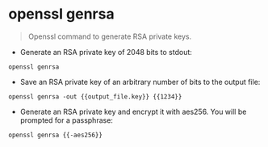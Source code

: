 # openssl genrsa

> Openssl command to generate RSA private keys. 

- Generate an RSA private key of 2048 bits to stdout:

`openssl genrsa`

- Save an RSA private key of an arbitrary number of bits to the output file:

`openssl genrsa -out {{output_file.key}} {{1234}}`

- Generate an RSA private key and encrypt it with aes256. You will be prompted for a passphrase:

`openssl genrsa {{-aes256}}`
